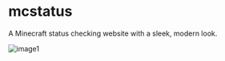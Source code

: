 # mcstatus
A Minecraft status checking website with a sleek, modern look.

![image1](https://i.imgur.com/0GTFlhQ.png)
